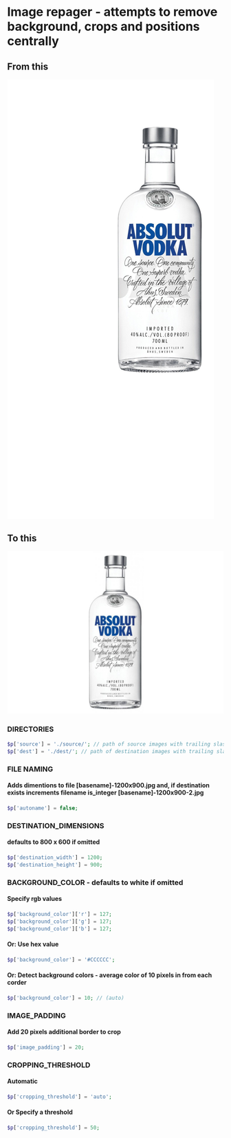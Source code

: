 # Image repager - attempts to remove background, crops and positions centrally

## From this
![from this](https://github.com/andyg2/repage/raw/master/source/absolute-vodka.jpg?raw=true|width=400px)

## To this
![to this](https://github.com/andyg2/repage/blob/master/dest/absolute-vodka.jpg?raw=true?raw=true|width=400px)




### DIRECTORIES

```php
$p['source'] = './source/'; // path of source images with trailing slash
$p['dest'] = './dest/'; // path of destination images with trailing slash
```

### FILE NAMING
#### Adds dimentions to file [basename]-1200x900.jpg and, if destination exists increments filename is_integer [basename]-1200x900-2.jpg

```php
$p['autoname'] = false; 
```


### DESTINATION_DIMENSIONS
#### defaults to 800 x 600 if omitted

```php
$p['destination_width'] = 1200;
$p['destination_height'] = 900;
```


### BACKGROUND_COLOR - defaults to white if omitted 
#### Specify rgb values

```php
$p['background_color']['r'] = 127;
$p['background_color']['g'] = 127;
$p['background_color']['b'] = 127;
```

#### Or: Use hex value

```php
$p['background_color'] = '#CCCCCC';
```

#### Or: Detect background colors - average color of 10 pixels in from each corder

```php
$p['background_color'] = 10; // (auto)
```

### IMAGE_PADDING
#### Add 20 pixels additional border to crop

```php
$p['image_padding'] = 20;
```

### CROPPING_THRESHOLD
#### Automatic
```php
$p['cropping_threshold'] = 'auto';
```

#### Or Specify a threshold
```php
$p['cropping_threshold'] = 50;
```

